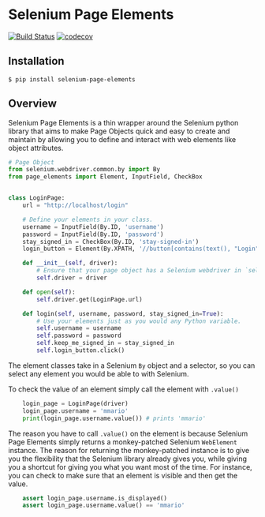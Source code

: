 # Selenium Page Elements

[![Build Status](https://travis-ci.org/jenterkin/selenium-page-elements.svg?branch=master)](https://travis-ci.org/jenterkin/selenium-page-elements)
[![codecov](https://codecov.io/gh/jenterkin/selenium-page-elements/branch/master/graph/badge.svg)](https://codecov.io/gh/jenterkin/selenium-page-elements)

## Installation
```
$ pip install selenium-page-elements
```

## Overview
Selenium Page Elements is a thin wrapper around the Selenium python library that aims to make Page Objects quick and easy to create and maintain by allowing you to define and interact with web elements like object attributes.

```python
# Page Object
from selenium.webdriver.common.by import By
from page_elements import Element, InputField, CheckBox


class LoginPage:
    url = "http://localhost/login"

    # Define your elements in your class.
    username = InputField(By.ID, 'username')
    password = InputField(By.ID, 'password')
    stay_signed_in = CheckBox(By.ID, 'stay-signed-in')
    login_button = Element(By.XPATH, '//button[contains(text(), "Login")]')

    def __init__(self, driver):
        # Ensure that your page object has a Selenium webdriver in `self.driver`.
        self.driver = driver

    def open(self):
        self.driver.get(LoginPage.url)

    def login(self, username, password, stay_signed_in=True):
        # Use your elements just as you would any Python variable.
        self.username = username
        self.password = password
        self.keep_me_signed_in = stay_signed_in
        self.login_button.click()
```

The element classes take in a Selenium `By` object and a selector, so you can select any element you would be able to with Selenium.

To check the value of an element simply call the element with `.value()`
```python
    login_page = LoginPage(driver)
    login_page.username = 'mmario'
    print(login_page.username.value()) # prints 'mmario'
```

The reason you have to call `.value()` on the element is because Selenium Page Elements simply returns a monkey-patched Selenium `WebElement` instance. The reason for returning the monkey-patched instance is to give you the flexibility that the Selenium library already gives you, while giving you a shortcut for giving you what you want most of the time. For instance, you can check to make sure that an element is visible and then get the value.
```python
    assert login_page.username.is_displayed()
    assert login_page.username.value() == 'mmario'
```

